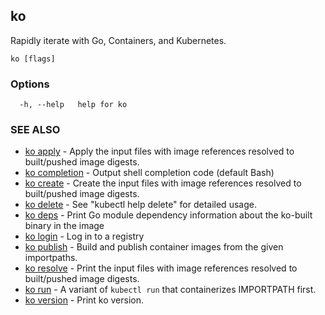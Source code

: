 ## ko

Rapidly iterate with Go, Containers, and Kubernetes.

```
ko [flags]
```

### Options

```
  -h, --help   help for ko
```

### SEE ALSO

* [ko apply](ko_apply.md)	 - Apply the input files with image references resolved to built/pushed image digests.
* [ko completion](ko_completion.md)	 - Output shell completion code (default Bash)
* [ko create](ko_create.md)	 - Create the input files with image references resolved to built/pushed image digests.
* [ko delete](ko_delete.md)	 - See "kubectl help delete" for detailed usage.
* [ko deps](ko_deps.md)	 - Print Go module dependency information about the ko-built binary in the image
* [ko login](ko_login.md)	 - Log in to a registry
* [ko publish](ko_publish.md)	 - Build and publish container images from the given importpaths.
* [ko resolve](ko_resolve.md)	 - Print the input files with image references resolved to built/pushed image digests.
* [ko run](ko_run.md)	 - A variant of `kubectl run` that containerizes IMPORTPATH first.
* [ko version](ko_version.md)	 - Print ko version.

